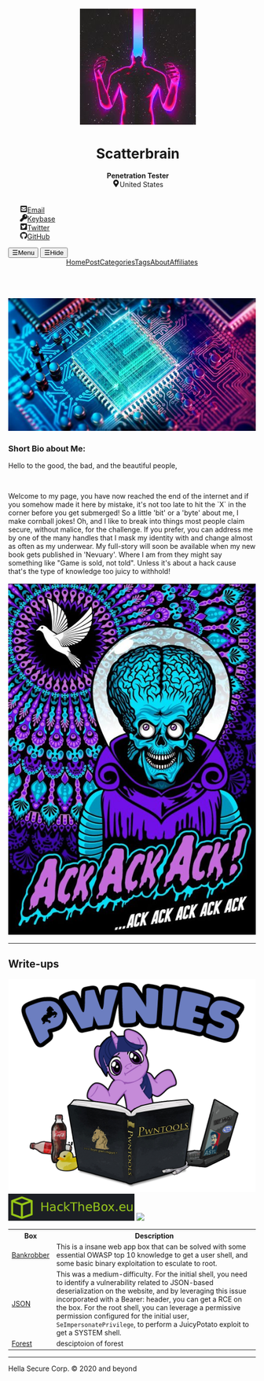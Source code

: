 <script>
function openNav() {
  document.getElementById("mySidebar").style.width = "250px";
  document.getElementById("aButton").style.visibility="hidden";
  document.getElementById("cButton").style.visibility="visible";
}
function closeNav() {
  document.getElementById("mySidebar").style.width = "0";
  document.getElementById("aButton").style.visibility="visible";
  document.getElementById("cButton").style.visibility="hidden";
}
</script>
<link href="https://fonts.googleapis.com/icon?family=Material+Icons" rel="stylesheet">
<div id="mySidebar" class="sidebar">
<ul class="author__urls social-icons">
    <center><img src="img/avatar.png" class="avatar">
    <h1>Scatterbrain</h1>
    <b>Penetration Tester</b><br>
          <svg width="15px" height="15px" class="svg-inline--fa fa-map-marker-alt fa-w-12 fa-fw" aria-hidden="true" focusable="false" data-prefix="fas" data-icon="map-marker-alt" role="img" xmlns="http://www.w3.org/2000/svg" viewBox="0 0 384 512" data-fa-i2svg=""><path fill="currentColor" d="M172.268 501.67C26.97 291.031 0 269.413 0 192 0 85.961 85.961 0 192 0s192 85.961 192 192c0 77.413-26.97 99.031-172.268 309.67-9.535 13.774-29.93 13.773-39.464 0zM192 272c44.183 0 80-35.817 80-80s-35.817-80-80-80-80 35.817-80 80 35.817 80 80 80z"></path></svg><span itemprop="name">United States</span></center>
 <br><br>
          <a href="mailto:mail@null.com">
            <meta itemprop="email" content="scatter@protonmail.io">
            <svg width="15px" height="15px" class="svg-inline--fa fa-envelope-square fa-w-14 fa-fw" aria-hidden="true" focusable="false" data-prefix="fas" data-icon="envelope-square" role="img" xmlns="http://www.w3.org/2000/svg" viewBox="0 0 448 512" data-fa-i2svg=""><path fill="currentColor" d="M400 32H48C21.49 32 0 53.49 0 80v352c0 26.51 21.49 48 48 48h352c26.51 0 48-21.49 48-48V80c0-26.51-21.49-48-48-48zM178.117 262.104C87.429 196.287 88.353 196.121 64 177.167V152c0-13.255 10.745-24 24-24h272c13.255 0 24 10.745 24 24v25.167c-24.371 18.969-23.434 19.124-114.117 84.938-10.5 7.655-31.392 26.12-45.883 25.894-14.503.218-35.367-18.227-45.883-25.895zM384 217.775V360c0 13.255-10.745 24-24 24H88c-13.255 0-24-10.745-24-24V217.775c13.958 10.794 33.329 25.236 95.303 70.214 14.162 10.341 37.975 32.145 64.694 32.01 26.887.134 51.037-22.041 64.72-32.025 61.958-44.965 81.325-59.406 95.283-70.199z"></path></svg>Email </a>
<br>
          <a href="https://keybase.io/scatterbrain" itemprop="sameAs" rel="nofollow noopener noreferrer">
            <svg width="15px" height="15px" class="svg-inline--fa fa-key fa-w-16 fa-fw" aria-hidden="true" focusable="false" data-prefix="fas" data-icon="key" role="img" xmlns="http://www.w3.org/2000/svg" viewBox="0 0 512 512" data-fa-i2svg=""><path fill="currentColor" d="M512 176.001C512 273.203 433.202 352 336 352c-11.22 0-22.19-1.062-32.827-3.069l-24.012 27.014A23.999 23.999 0 0 1 261.223 384H224v40c0 13.255-10.745 24-24 24h-40v40c0 13.255-10.745 24-24 24H24c-13.255 0-24-10.745-24-24v-78.059c0-6.365 2.529-12.47 7.029-16.971l161.802-161.802C163.108 213.814 160 195.271 160 176 160 78.798 238.797.001 335.999 0 433.488-.001 512 78.511 512 176.001zM336 128c0 26.51 21.49 48 48 48s48-21.49 48-48-21.49-48-48-48-48 21.49-48 48z"></path></svg>Keybase
          </a>
  <br>
          <a href="https://twitter.com/scatterbrain" itemprop="sameAs" rel="nofollow noopener noreferrer">
            <svg width="15px" height="15px" class="svg-inline--fa fa-twitter-square fa-w-14 fa-fw" aria-hidden="true" focusable="false" data-prefix="fab" data-icon="twitter-square" role="img" xmlns="http://www.w3.org/2000/svg" viewBox="0 0 448 512" data-fa-i2svg=""><path fill="currentColor" d="M400 32H48C21.5 32 0 53.5 0 80v352c0 26.5 21.5 48 48 48h352c26.5 0 48-21.5 48-48V80c0-26.5-21.5-48-48-48zm-48.9 158.8c.2 2.8.2 5.7.2 8.5 0 86.7-66 186.6-186.6 186.6-37.2 0-71.7-10.8-100.7-29.4 5.3.6 10.4.8 15.8.8 30.7 0 58.9-10.4 81.4-28-28.8-.6-53-19.5-61.3-45.5 10.1 1.5 19.2 1.5 29.6-1.2-30-6.1-52.5-32.5-52.5-64.4v-.8c8.7 4.9 18.9 7.9 29.6 8.3a65.447 65.447 0 0 1-29.2-54.6c0-12.2 3.2-23.4 8.9-33.1 32.3 39.8 80.8 65.8 135.2 68.6-9.3-44.5 24-80.6 64-80.6 18.9 0 35.9 7.9 47.9 20.7 14.8-2.8 29-8.3 41.6-15.8-4.9 15.2-15.2 28-28.8 36.1 13.2-1.4 26-5.1 37.8-10.2-8.9 13.1-20.1 24.7-32.9 34z"></path></svg>Twitter
          </a>
  <br>
          <a href="https://github.com/scatter-security/" itemprop="sameAs" rel="nofollow noopener noreferrer">
            <svg width="15px" height="15px" class="svg-inline--fa fa-github fa-w-16 fa-fw" aria-hidden="true" focusable="false" data-prefix="fab" data-icon="github" role="img" xmlns="http://www.w3.org/2000/svg" viewBox="0 0 496 512" data-fa-i2svg=""><path fill="currentColor" d="M165.9 397.4c0 2-2.3 3.6-5.2 3.6-3.3.3-5.6-1.3-5.6-3.6 0-2 2.3-3.6 5.2-3.6 3-.3 5.6 1.3 5.6 3.6zm-31.1-4.5c-.7 2 1.3 4.3 4.3 4.9 2.6 1 5.6 0 6.2-2s-1.3-4.3-4.3-5.2c-2.6-.7-5.5.3-6.2 2.3zm44.2-1.7c-2.9.7-4.9 2.6-4.6 4.9.3 2 2.9 3.3 5.9 2.6 2.9-.7 4.9-2.6 4.6-4.6-.3-1.9-3-3.2-5.9-2.9zM244.8 8C106.1 8 0 113.3 0 252c0 110.9 69.8 205.8 169.5 239.2 12.8 2.3 17.3-5.6 17.3-12.1 0-6.2-.3-40.4-.3-61.4 0 0-70 15-84.7-29.8 0 0-11.4-29.1-27.8-36.6 0 0-22.9-15.7 1.6-15.4 0 0 24.9 2 38.6 25.8 21.9 38.6 58.6 27.5 72.9 20.9 2.3-16 8.8-27.1 16-33.7-55.9-6.2-112.3-14.3-112.3-110.5 0-27.5 7.6-41.3 23.6-58.9-2.6-6.5-11.1-33.3 2.6-67.9 20.9-6.5 69 27 69 27 20-5.6 41.5-8.5 62.8-8.5s42.8 2.9 62.8 8.5c0 0 48.1-33.6 69-27 13.7 34.7 5.2 61.4 2.6 67.9 16 17.7 25.8 31.5 25.8 58.9 0 96.5-58.9 104.2-114.8 110.5 9.2 7.9 17 22.9 17 46.4 0 33.7-.3 75.4-.3 83.6 0 6.5 4.6 14.4 17.3 12.1C428.2 457.8 496 362.9 496 252 496 113.3 383.5 8 244.8 8zM97.2 352.9c-1.3 1-1 3.3.7 5.2 1.6 1.6 3.9 2.3 5.2 1 1.3-1 1-3.3-.7-5.2-1.6-1.6-3.9-2.3-5.2-1zm-10.8-8.1c-.7 1.3.3 2.9 2.3 3.9 1.6 1 3.6.7 4.3-.7.7-1.3-.3-2.9-2.3-3.9-2-.6-3.6-.3-4.3.7zm32.4 35.6c-1.6 1.3-1 4.3 1.3 6.2 2.3 2.3 5.2 2.6 6.5 1 1.3-1.3.7-4.3-1.3-6.2-2.2-2.3-5.2-2.6-6.5-1zm-11.4-14.7c-1.6 1-1.6 3.6 0 5.9 1.6 2.3 4.3 3.3 5.6 2.3 1.6-1.3 1.6-3.9 0-6.2-1.4-2.3-4-3.3-5.6-2z"></path></svg>GitHub
          </a>
    </ul>
</div>
<div class="buttons">
<button class="showButton" id="aButton" onclick="openNav();">☰Menu</button>
<button class="closeButton" id="cButton" onclick="closeNav();">☰Hide</button>
</div>
<div class="content"><center>
<a href="index.html">Home</a><a href="#">Post</a><a href="#">Categories</a><a href="#">Tags</a><a href="#">About</a><a href="#">Affiliates</a></center>

<br><br><br><img class="img1" src="img/quantum.jpg"/><br>
<h3> Short Bio about Me:</h3>
<p>Hello to the good, the bad, and the beautiful people,</p><br>
<p>Welcome to my page, you have now reached the end of the internet and if you somehow made it here by mistake, it's not too late to hit the `X` in the corner before you get submerged! So a little 'bit' or a 'byte' about me, I make cornball jokes! Oh, and I like to break into things most people claim secure, without malice, for the challenge. If you prefer, you can address me by one of the many handles that I mask my identity with and change almost as often as my underwear. My full-story will soon be available when my new book gets published in 'Nevuary'. Where I am from they might say something like "Game is sold, not told". Unless it's about a hack cause that's the type of knowledge too juicy to withhold!<br><br><img class="img1" src="img/mars.jpg"/></p>

<hr>
<h2> Write-ups</h2>
<img class="img3" src="img/pwniesLogo.png"/><br>
<a href="https://hackthebox.eu/">
  <img class="imgHTB" src="img/htblogo.png"/></a>
  
<a href="https://www.hackthebox.eu/home/users/profile/114437">
  <img class="imgHTB" src="https://www.hackthebox.eu/badge/image/114437"/></a><br>
<table>
  <tr>
    <th>Box</th> 
    <th>Description</th>
  </tr>
  <tr>
    <td><a href="bankrobber.html">Bankrobber</a></td>
    <td>This is a insane web app box that can be solved with some essential OWASP top 10 knowledge to get a user shell, and some basic binary exploitation to esculate to root.</td>
  </tr>
  <tr>
    <td><a href="json.html">JSON</a></td>
    <td>This was a medium-difficulty. For the initial shell, you need to identify a vulnerability related to JSON-based deserialization on the website, and by leveraging this issue incorporated with a Bearer: header, you can get a RCE on the box. For the root shell, you can leverage a permissive permission configured for the initial user, <code>SeImpersonatePrivilege</code>, to perform a JuicyPotato exploit to get a SYSTEM shell.</td>
  </tr>
  <tr>
    <td><a href="forest.html">Forest</a></td>
    <td>desciptoion of forest</td>
  </tr>
</table>


<hr>
<p>Hella Secure Corp. © 2020 and beyond</p>
</div>
